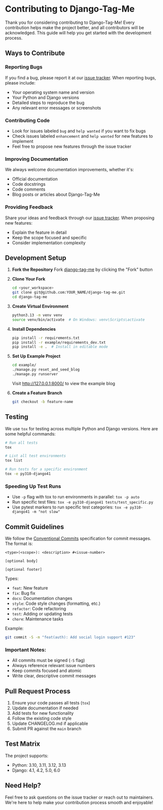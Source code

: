 # Contributing to Django-Tag-Me

Thank you for considering contributing to Django-Tag-Me! Every contribution helps make the project better, and all contributors will be acknowledged. This guide will help you get started with the development process.

## Ways to Contribute

### Reporting Bugs
If you find a bug, please report it at our [issue tracker](https://github.com/imAsparky/django-tag-me/issues). When reporting bugs, please include:
- Your operating system name and version
- Your Python and Django versions
- Detailed steps to reproduce the bug
- Any relevant error messages or screenshots

### Contributing Code
- Look for issues labeled `bug` and `help wanted` if you want to fix bugs
- Check issues labeled `enhancement` and `help wanted` for new features to implement
- Feel free to propose new features through the issue tracker

### Improving Documentation
We always welcome documentation improvements, whether it's:
- Official documentation
- Code docstrings
- Code comments
- Blog posts or articles about Django-Tag-Me

### Providing Feedback
Share your ideas and feedback through our [issue tracker](https://github.com/imAsparky/django-tag-me/issues). When proposing new features:
- Explain the feature in detail
- Keep the scope focused and specific
- Consider implementation complexity

## Development Setup

1. **Fork the Repository**
   Fork [django-tag-me](https://github.com/imAsparky/django-tag-me.git) by clicking the "Fork" button

2. **Clone Your Fork**
   ```bash
   cd <your_workspace>
   git clone git@github.com:YOUR_NAME/django-tag-me.git
   cd django-tag-me
   ```

3. **Create Virtual Environment**
   ```bash
   python3.13 -m venv venv
   source venv/bin/activate  # On Windows: venv\Scripts\activate
   ```

4. **Install Dependencies**
   ```bash
   pip install -r requirements.txt
   pip install -r example/requirements_dev.txt
   pip install -e .  # Install in editable mode
   ```

5. **Set Up Example Project**
   ```bash
   cd example/
   ./manage.py reset_and_seed_blog
   ./manage.py runserver
   ```
   Visit http://127.0.0.1:8000/ to view the example blog

6. **Create a Feature Branch**
   ```bash
   git checkout -b feature-name
   ```

## Testing

We use `tox` for testing across multiple Python and Django versions. Here are some helpful commands:

```bash
# Run all tests
tox

# List all test environments
tox list

# Run tests for a specific environment
tox -e py310-django41
```

### Speeding Up Test Runs
- Use `-p` flag with tox to run environments in parallel: `tox -p auto`
- Run specific test files: `tox -e py310-django41 tests/test_specific.py`
- Use pytest markers to run specific test categories: `tox -e py310-django41 -m "not slow"`

## Commit Guidelines

We follow the [Conventional Commits](https://www.conventionalcommits.org/) specification for commit messages. The format is:

```
<type>(<scope>): <description> #<issue-number>

[optional body]

[optional footer]
```

Types:
- `feat`: New feature
- `fix`: Bug fix
- `docs`: Documentation changes
- `style`: Code style changes (formatting, etc.)
- `refactor`: Code refactoring
- `test`: Adding or updating tests
- `chore`: Maintenance tasks

Example:
```bash
git commit -S -m "feat(auth): Add social login support #123"
```

### Important Notes:
- All commits must be signed (`-S` flag)
- Always reference relevant issue numbers
- Keep commits focused and atomic
- Write clear, descriptive commit messages

## Pull Request Process

1. Ensure your code passes all tests (`tox`)
2. Update documentation if needed
3. Add tests for new functionality
4. Follow the existing code style
5. Update CHANGELOG.md if applicable
6. Submit PR against the `main` branch

## Test Matrix

The project supports:
- Python: 3.10, 3.11, 3.12, 3.13
- Django: 4.1, 4.2, 5.0, 6.0

## Need Help?

Feel free to ask questions on the issue tracker or reach out to maintainers. We're here to help make your contribution process smooth and enjoyable!


